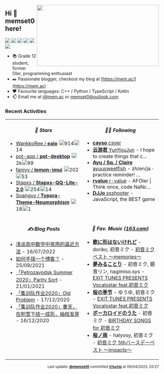 <!-- This file was automatically generated at Fri Jun 16 2023 01:03:40 GMT+0000 (Coordinated Universal Time) -->

 <a href="https://github.com/memset0/memset0/blob/master/pages/tags.md"> <img align="right" width="400" src="https://cdn.jsdelivr.net/gh/memset0/memset0/assets/tagcloud.png?h=bf2b98&c=1686877414827" height="200" /> </a> 

## Hi 👋 memset0 here!

<a href="https://github.com/memset0/memset0/issues/new?title=%3E%20vote%20OIer&body=%0AClick%20%22Submit%20new%20issue%22%20to%20complete%20your%20task.%0A%0A%23%23%23%23%20Note%3A%0A*%20Statistics%20can%20be%20viewed%20at%20%5Bhere%5D(https%3A%2F%2Fgithub.com%2Fmemset0%2Fmemset0%2Fblob%2Fmaster%2Fpages%2Ftags.md).%0A*%20Only%20one%20vote%20per%20person%20per%2024%20hours%20will%20be%20counted%20for%20each%20tag.%0A*%20Multiple%20tags%20can%20be%20voted%20for%20at%20the%20same%20time%20by%20changing%20the%20issue%20title%20to%20%22%3E%20vote%20%3Ctag1%3E%20%3Ctag2%3E%20%3Ctag3%3E%20...%22%0A"><img src="https://shields.io/badge/OIer-x32-brightgreen?style=flat"></a>
<a href="https://github.com/memset0/memset0/issues/new?title=%3E%20vote%20%E7%AC%A8%E8%9B%8B&body=%0AClick%20%22Submit%20new%20issue%22%20to%20complete%20your%20task.%0A%0A%23%23%23%23%20Note%3A%0A*%20Statistics%20can%20be%20viewed%20at%20%5Bhere%5D(https%3A%2F%2Fgithub.com%2Fmemset0%2Fmemset0%2Fblob%2Fmaster%2Fpages%2Ftags.md).%0A*%20Only%20one%20vote%20per%20person%20per%2024%20hours%20will%20be%20counted%20for%20each%20tag.%0A*%20Multiple%20tags%20can%20be%20voted%20for%20at%20the%20same%20time%20by%20changing%20the%20issue%20title%20to%20%22%3E%20vote%20%3Ctag1%3E%20%3Ctag2%3E%20%3Ctag3%3E%20...%22%0A"><img src="https://shields.io/badge/笨蛋-x6-2EA9DF?style=flat"></a>
<a href="https://github.com/memset0/memset0/issues/new?title=%3E%20vote%20%E6%B8%A9%E6%9F%94&body=%0AClick%20%22Submit%20new%20issue%22%20to%20complete%20your%20task.%0A%0A%23%23%23%23%20Note%3A%0A*%20Statistics%20can%20be%20viewed%20at%20%5Bhere%5D(https%3A%2F%2Fgithub.com%2Fmemset0%2Fmemset0%2Fblob%2Fmaster%2Fpages%2Ftags.md).%0A*%20Only%20one%20vote%20per%20person%20per%2024%20hours%20will%20be%20counted%20for%20each%20tag.%0A*%20Multiple%20tags%20can%20be%20voted%20for%20at%20the%20same%20time%20by%20changing%20the%20issue%20title%20to%20%22%3E%20vote%20%3Ctag1%3E%20%3Ctag2%3E%20%3Ctag3%3E%20...%22%0A"><img src="https://shields.io/badge/温柔-x8-EB7A77?style=flat"></a>
<a href="https://github.com/memset0/memset0/issues/new?title=%3E%20vote%20%E5%8F%AF%E7%88%B1&body=%0AClick%20%22Submit%20new%20issue%22%20to%20complete%20your%20task.%0A%0A%23%23%23%23%20Note%3A%0A*%20Statistics%20can%20be%20viewed%20at%20%5Bhere%5D(https%3A%2F%2Fgithub.com%2Fmemset0%2Fmemset0%2Fblob%2Fmaster%2Fpages%2Ftags.md).%0A*%20Only%20one%20vote%20per%20person%20per%2024%20hours%20will%20be%20counted%20for%20each%20tag.%0A*%20Multiple%20tags%20can%20be%20voted%20for%20at%20the%20same%20time%20by%20changing%20the%20issue%20title%20to%20%22%3E%20vote%20%3Ctag1%3E%20%3Ctag2%3E%20%3Ctag3%3E%20...%22%0A"><img src="https://shields.io/badge/可爱-x20-blueviolet?style=flat"></a>
<a href="https://github.com/memset0/memset0/issues/new?title=%3E%20vote%20%E5%A5%B3%E5%AD%A9%E7%BA%B8&body=%0AClick%20%22Submit%20new%20issue%22%20to%20complete%20your%20task.%0A%0A%23%23%23%23%20Note%3A%0A*%20Statistics%20can%20be%20viewed%20at%20%5Bhere%5D(https%3A%2F%2Fgithub.com%2Fmemset0%2Fmemset0%2Fblob%2Fmaster%2Fpages%2Ftags.md).%0A*%20Only%20one%20vote%20per%20person%20per%2024%20hours%20will%20be%20counted%20for%20each%20tag.%0A*%20Multiple%20tags%20can%20be%20voted%20for%20at%20the%20same%20time%20by%20changing%20the%20issue%20title%20to%20%22%3E%20vote%20%3Ctag1%3E%20%3Ctag2%3E%20%3Ctag3%3E%20...%22%0A"><img src="https://shields.io/badge/女孩纸-x23-E16B8C?style=flat"></a>
<a href="https://github.com/memset0/memset0/issues/new?title=%3E%20vote%20%E8%90%8C%E8%90%8C%E5%93%92&body=%0AClick%20%22Submit%20new%20issue%22%20to%20complete%20your%20task.%0A%0A%23%23%23%23%20Note%3A%0A*%20Statistics%20can%20be%20viewed%20at%20%5Bhere%5D(https%3A%2F%2Fgithub.com%2Fmemset0%2Fmemset0%2Fblob%2Fmaster%2Fpages%2Ftags.md).%0A*%20Only%20one%20vote%20per%20person%20per%2024%20hours%20will%20be%20counted%20for%20each%20tag.%0A*%20Multiple%20tags%20can%20be%20voted%20for%20at%20the%20same%20time%20by%20changing%20the%20issue%20title%20to%20%22%3E%20vote%20%3Ctag1%3E%20%3Ctag2%3E%20%3Ctag3%3E%20...%22%0A"><img src="https://shields.io/badge/萌萌哒-x9-FF69B4?style=flat"></a>


* 📚 Grade 12 student, former OIer, programming enthusiast
* ✒️ Passionate blogger, checkout my blog at [https://mem.ac/](https://mem.ac)
* ❤️ Favourite languages: C++ / Python / TypeScript / Kotlin
* 📫 Email me at [i@mem.ac](mailto://i@mem.ac) or [memset0@outlook.com](mailto://memset0@outlook.com)

<!-- * 🎯 Codeforces Rating 2754  -->

<!-- Notice the tag cloud above? It's generated based on user votes, <strong><i>click the badge</i></strong> to participate. -->

<!-- <p align="center">
<a href="mailto:memset0@outlook.com"><img src="https://custom-icon-badges.herokuapp.com/badge/-Outlook-fff?logo=outlook-favicon&style=flat" alt="outlook"></a>
<a href="https://github.com/memset0/memset0/tree/master/assets/qq.md"><img src="https://custom-icon-badges.herokuapp.com/badge/-QQ-f00?logo=qq-favicon&style=flat" alt="qq"></a>
<a href="https://www.zhihu.com/people/memset0"><img src="https://custom-icon-badges.herokuapp.com/badge/-zhihu-06f?logo=zhihu-favicon&style=flat" alt="zhihu"></a>
<a href="https://space.bilibili.com/76334046"><img src="https://custom-icon-badges.herokuapp.com/badge/-bilibili-fb7299?logo=bilibili-v2&style=flat" alt="bilibili"></a>
<a href="https://music.163.com/#/user/home?id=407233351"><img src="https://custom-icon-badges.herokuapp.com/badge/-163Music-ea2000?logo=netease-music-v3&style=flat" alt="netease-music"></a>
<a href="https://codeforces.com/profile/memset0c"><img src="https://custom-icon-badges.herokuapp.com/badge/-Codeforces-white?logo=codeforces-32x&style=flat" alt="codeforces"></a>
<a href="https://uoj.ac/user/profile/memset0"><img src="https://custom-icon-badges.herokuapp.com/badge/-UOJ-3acb3f?logo=uoj&style=flat" alt="uoj"></a>
<a href="https://vjudge.net/user/memset0"><img src="https://custom-icon-badges.herokuapp.com/badge/-VJudge-373a3c?logo=vjudge&style=flat" alt="vjudge"></a>

</p> -->

<!-- <p align="center">
{{ tag }}
</p> -->

<!-- <p align="center"><img src="https://skillicons.dev/icons?theme=dark&perline=16&i=androidstudio,bash,cpp,cloudflare,cmake,codepen,coffeescript,css,discord,bots,docker,electron,express,flask,git,github,githubactions,html,idea,java,js,jquery,latex,linux,lua,md,mysql,nginx,nodejs,ps,php,powershell,pr,py,raspberrypi,regex,sass,sqlite,sketchup,ts,unity,vim,vite,vscode,vue,wasm,webpack,wordpress"/></p> -->

### Recent Activities

<table width="800px">
<tr><td width="50%" valign="top" >
<!-- table line=0 raw=0 start -->


<h4 align="center"><i>🌟 Stars</i></h4>

* [WankkoRee / **eaio**](https://github.com/WankkoRee/eaio) <img src="https://cdn.jsdelivr.net/gh/memset0/memset0/assets/img/github/star.png" height="18px">914<img src="https://cdn.jsdelivr.net/gh/memset0/memset0/assets/img/github/fork.png" height="18px">14
* [pot-app / **pot-desktop**](https://github.com/pot-app/pot-desktop) <img src="https://cdn.jsdelivr.net/gh/memset0/memset0/assets/img/github/star.png" height="18px">2k<img src="https://cdn.jsdelivr.net/gh/memset0/memset0/assets/img/github/fork.png" height="18px">99
* [fanjyy / **lemon-imui**](https://github.com/fanjyy/lemon-imui) <img src="https://cdn.jsdelivr.net/gh/memset0/memset0/assets/img/github/star.png" height="18px">202<img src="https://cdn.jsdelivr.net/gh/memset0/memset0/assets/img/github/fork.png" height="18px">53
* [Stapxs / **Stapxs-QQ-Lite-2.0**](https://github.com/Stapxs/Stapxs-QQ-Lite-2.0) <img src="https://cdn.jsdelivr.net/gh/memset0/memset0/assets/img/github/star.png" height="18px">254<img src="https://cdn.jsdelivr.net/gh/memset0/memset0/assets/img/github/fork.png" height="18px">14
* [Soanguy / **Typora-Theme-Neumorphism**](https://github.com/Soanguy/Typora-Theme-Neumorphism) <img src="https://cdn.jsdelivr.net/gh/memset0/memset0/assets/img/github/star.png" height="18px">18<img src="https://cdn.jsdelivr.net/gh/memset0/memset0/assets/img/github/fork.png" height="18px">1


<!-- table line=0 raw=0 end -->
</td><td width="50%" valign="top" >
<!-- table line=0 raw=1 start -->


<h4 align="center"><i>👨‍💻 Following</i></h4>

* [**cayso** csyer](https://github.com/csyer/)
* [**云游君** YunYouJun](https://github.com/YunYouJun/) - I hope to create things that c...
* [**Ayu / Sq. / Claire** ayuusweetfish](https://github.com/ayuusweetfish/) - zh/en/ja · practice reminder! ...
* [**rvalue** r-value](https://github.com/r-value/) - AFOIer | Τhіnk οncе, сοdе ΝаΝc...
* [**DJJo** ssshooter](https://github.com/ssshooter/) - JavaScript, the BEST game


<!-- table line=0 raw=1 end -->
</td></tr><tr><td width="50%" valign="top" >
<!-- table line=1 raw=0 start -->


<h4 align="center"><i>✍️ Blog Posts</i></h4>

* [浅谈高中数学中常用的逼近方法](https://memset0.cn/primary-math/approximants/) - 16/07/2022
* [如何手搓一个博客？](https://memset0.cn/how-my-blog-built/) - 25/09/2021
* [「Petrozavodsk Summer 2020」Parity Sort](https://memset0.cn/problem/petrozavodsk2020-summer-day5-c/) - 21/01/2021
* [「集训队作业2020」Old Problem](https://memset0.cn/problem/loj3401/) - 17/12/2020
* [「集训队作业2020」春天，在积雪下结一成形，抽枝发芽](https://memset0.cn/problem/loj3397/) - 16/12/2020


<!-- table line=1 raw=0 end -->
</td><td width="50%" valign="top" >
<!-- table line=1 raw=1 start -->


<h4 align="center"><i>🎼 Fav. Music (<a href="https://music.163.com/#/user/home?id=407233351">163.com</a>)</i></h4>

* <a href="https://music.163.com/#/song?id=22677579"><strong>歌に形はないけれど</strong></a> - doriko, 初音ミク - <a href="https://music.163.com/#/album?id=2080195">初音ミクベスト ～memories～</a> 
* <a href="https://music.163.com/#/song?id=4890960"><strong>夢みることり</strong></a> - 初音ミク, 鏡音リン, nagimiso.sys - <a href="https://music.163.com/#/album?id=491004">EXIT TUNES PRESENTS Vocalostar feat.初音ミク</a> 
* <a href="https://music.163.com/#/song?id=4890956"><strong>桜の季节</strong></a> - ゆうゆ, 初音ミク - <a href="https://music.163.com/#/album?id=491004">EXIT TUNES PRESENTS Vocalostar feat.初音ミク</a> 
* <a href="https://music.163.com/#/song?id=26127113"><strong>ボーカロイドのうた</strong></a> - 初音ミク - <a href="https://music.163.com/#/album?id=2393648">BIRTHDAY SONGS for 初音ミク</a> 
* <a href="https://music.163.com/#/song?id=22677426"><strong>桜ノ雨</strong></a> - halyosy, 初音ミク - <a href="https://music.163.com/#/album?id=2080190">初音ミク 5thバースデーベスト ～impacts～</a> 


<!-- table line=1 raw=1 end -->
</td></tr>
<!-- 
<tr>
<td valign="top" width="50%">

#### ✨ Github Stats

<img src="https://github-readme-stats.vercel.app/api?username=memset0&hide_border=true&hide_title=true&include_all_commits=true&disable_animations=true&show_icons=true&hide_rank=true&line_height=24&layout=compact" height="135" />

</td>
<td valign="top" width="50%">

#### 🌐 Top Languages

<img src="https://github-readme-stats.vercel.app/api/top-langs/?username=memset0&hide_border=true&hide_title=true&include_all_commits=true&disable_animations=true&show_icons=true&hide_rank=true&line_height=24&layout=compact" height="135" />

</td>
</tr>
 -->
</table>

<p align="right"><sub>Last update:  <a href=https://github.com/memset0><strong>@memset0</strong></a>  committed <a href=https://github.com/memset0/memset0/commit/97be94b86b47f2b6efb2b586d332ba9030dff592><strong><code>97be94b</code></strong></a>  at 09/04/2023, 03:27 
</sub></p>

